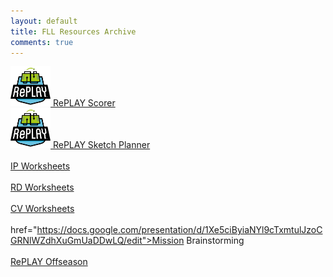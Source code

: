 ```yaml
---
layout: default
title: FLL Resources Archive
comments: true
---
```


<div class="container">

<a href="scorer/"><img height="64px" width="64px" src="replay.jpg"> RePLAY Scorer</a><br>
<a href="drawplan/"><img height="64px" width="64px" src="replay.jpg"> RePLAY Sketch Planner</a>
<br>
<br>
<a href="https://docs.google.com/presentation/d/1ExB0ssQDjJ9od4YfqPYbvQHqjTr88ihIU9ntGsb_7Hw/view">IP Worksheets</a><br>
<br>
<a href="https://docs.google.com/presentation/d/1PnNn2YYXbGBRo8o1VmTJxActQOz501SqhTqJsjvCo5c/edit?usp=sharing">RD Worksheets</a><br>
<br>
<a href="https://docs.google.com/presentation/d/1fPb6y69poERtD0Ir7lafZzjOJNCAGvkKjpBwQDMTaIc/edit">CV Worksheets</a><br>
<br>
href="https://docs.google.com/presentation/d/1Xe5ciByiaNYl9cTxmtulJzoCGRNlWZdhXuGmUaDDwLQ/edit">Mission Brainstorming</a><br>
<br>
<a href="/translations/en-us/Worksheets/RePLAYGettingStarted.pdf">RePLAY Offseason</a>

</div>
